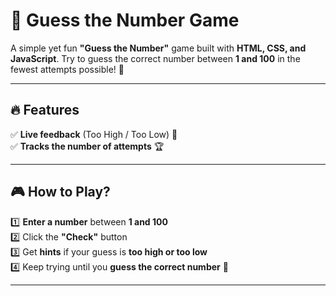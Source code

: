 # 🎯 Guess the Number Game

A simple yet fun **"Guess the Number"** game built with **HTML, CSS, and JavaScript**. Try to guess the correct number between **1 and 100** in the fewest attempts possible! 🚀

---

## 🔥 Features
✅ **Live feedback** (Too High / Too Low) 🔄  
✅ **Tracks the number of attempts** 🏆  

---

## 🎮 How to Play?
1️⃣ **Enter a number** between **1 and 100**  
2️⃣ Click the **"Check"** button  
3️⃣ Get **hints** if your guess is **too high or too low**  
4️⃣ Keep trying until you **guess the correct number** 🎉  

---

